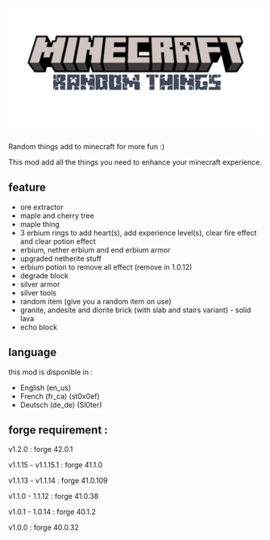 ![Banner](https://github.com/gabrielgaudreault/RandomThings/blob/master/banner.png)

Random things add to minecraft for more fun :)

This mod add all the things you need to enhance your minecraft experience.

## feature
- ore extractor
- maple and cherry tree
- maple thing
- 3 erbium rings to add heart(s), add experience level(s), clear fire effect and clear potion effect
- erbium, nether erbium and end erbium armor
- upgraded netherite stuff
- erbium potion to remove all effect (remove in 1.0.12)
- degrade block
- silver armor
- silver tools
- random item (give you a random item on use)
- granite, andesite and diorite brick (with slab and stairs variant) - solid lava
- echo block

 
## language
this mod is disponible in :
- English (en_us) 
- French (fr_ca) (st0x0ef)
- Deutsch (de_de) (Sl0ter)

## forge requirement : 
v1.2.0 : forge 42.0.1

v1.1.15 - v1.1.15.1 : forge 41.1.0

v1.1.13 - v1.1.14 : forge 41.0.109

v1.1.0 - 1.1.12 : forge 41.0.38

v1.0.1 - 1.0.14 : forge 40.1.2

v1.0.0 : forge 40.0.32
